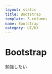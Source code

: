 ```yaml
---
layout: static
title: Bootstrap
template: 3-columns
name: Bootstrap
category: UI/UX
---
```


# Bootstrap

勉強したい
